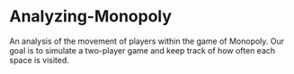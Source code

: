 # Analyzing-Monopoly
An analysis of the movement of players within the game of Monopoly.  Our goal is to simulate a two-player game and keep track of how often each space is visited.
